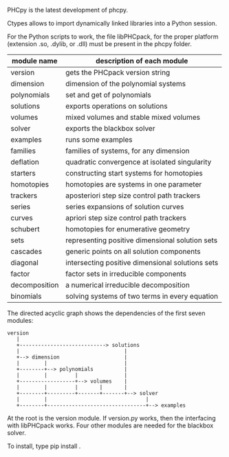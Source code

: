PHCpy is the latest development of phcpy.

Ctypes allows to import dynamically linked libraries into a Python session.

For the Python scripts to work, the file libPHCpack,
for the proper platform (extension .so, .dylib, or .dll) must be present
in the phcpy folder.

| module name    | description of each module                       |
|----------------|--------------------------------------------------|
| version        | gets the PHCpack version string                  |
| dimension      | dimension of the polynomial systems              |
| polynomials    | set and get of polynomials                       |
| solutions      | exports operations on solutions                  |
| volumes        | mixed volumes and stable mixed volumes           |
| solver         | exports the blackbox solver                      |
| examples       | runs some examples                               |
| families       | families of systems, for any dimension           |
| deflation      | quadratic convergence at isolated singularity    |
| starters       | constructing start systems for homotopies        |
| homotopies     | homotopies are systems in one parameter          |
| trackers       | aposteriori step size control path trackers      |
| series         | series expansions of solution curves             |
| curves         | apriori step size control path trackers          |
| schubert       | homotopies for enumerative geometry              |
| sets           | representing positive dimensional solution sets  |
| cascades       | generic points on all solution components        |
| diagonal       | intersecting positive dimensional solutions sets |
| factor         | factor sets in irreducible components            |
| decomposition  | a numerical irreducible decomposition            |
| binomials      | solving systems of two terms in every equation   |

The directed acyclic graph shows the dependencies of
the first seven modules:

    version
       |
       +----------------------------> solutions         
       |                                  |
       +--> dimension                     |
       |        |                         |
       +--------+--> polynomials          |
       |        |         |               |
       +------------------+--> volumes    |
       |        |         |       |       |
       +--------+---------+-------+-------+--> solver 
       |        |                                |
       +--------+--------------------------------+--> examples

At the root is the version module.  If version.py works,
then the interfacing with libPHCpack works.
Four other modules are needed for the blackbox solver.

To install, type
pip install .
